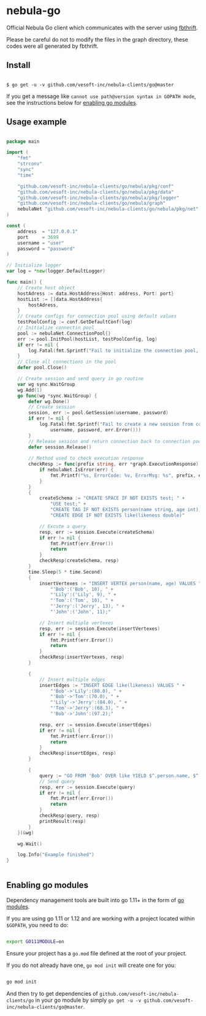 
# nebula-go

  
Official Nebula Go client which communicates with the server using [fbthrift](https://github.com/facebook/fbthrift/).

  

Please be careful do not to modify the files in the graph directory, these codes were all generated by fbthrift.

  

## Install

  

```shell

$ go get -u -v github.com/vesoft-inc/nebula-clients/go@master

```

  

If you get a message like `cannot use path@version syntax in GOPATH mode`, see the instructions below for [enabling go modules](#enabling-go-modules).

  

## Usage example

  

```go

package main

import (
	"fmt"
	"strconv"
	"sync"
	"time"

	"github.com/vesoft-inc/nebula-clients/go/nebula/pkg/conf"
	"github.com/vesoft-inc/nebula-clients/go/nebula/pkg/data"
	"github.com/vesoft-inc/nebula-clients/go/nebula/pkg/logger"
	"github.com/vesoft-inc/nebula-clients/go/nebula/graph"
	nebulaNet "github.com/vesoft-inc/nebula-clients/go/nebula/pkg/net"
)

const (
	address  = "127.0.0.1"
	port     = 3699
	username = "user"
	password = "password"
)

// Initialize logger
var log = *new(logger.DefaultLogger)

func main() {
	// Create host object
	hostAdress := data.HostAddress{Host: address, Port: port}
	hostList := []data.HostAddress{
		hostAdress,
	}
	// Create configs for connection pool using default values
	testPoolConfig := conf.GetDefaultConf(log)
	// Initialize connectin pool
	pool := nebulaNet.ConnectionPool{}
	err := pool.InitPool(hostList, testPoolConfig, log)
	if err != nil {
		log.Fatal(fmt.Sprintf("Fail to initialize the connection pool, host: %s, port: %d, %s", address, port, err.Error()))
	}
	// Close all connections in the pool
	defer pool.Close()

	// Create session and send query in go routine
	var wg sync.WaitGroup
	wg.Add(1)
	go func(wg *sync.WaitGroup) {
		defer wg.Done()
		// Create session
		session, err := pool.GetSession(username, password)
		if err != nil {
			log.Fatal(fmt.Sprintf("Fail to create a new session from connection pool, username: %s, password: %s, %s",
				username, password, err.Error()))
		}
		// Release session and return connection back to connection pool
		defer session.Release()
		
		// Method used to check execution response
		checkResp := func(prefix string, err *graph.ExecutionResponse) {
			if nebulaNet.IsError(err) {
				fmt.Printf("%s, ErrorCode: %v, ErrorMsg: %s", prefix, err.GetErrorCode(), err.GetErrorMsg())
			}
		}
		{
			createSchema := "CREATE SPACE IF NOT EXISTS test; " +
				"USE test;" +
				"CREATE TAG IF NOT EXISTS person(name string, age int);" +
				"CREATE EDGE IF NOT EXISTS like(likeness double)"

			// Excute a query
			resp, err := session.Execute(createSchema)
			if err != nil {
				fmt.Printf(err.Error())
				return
			}
			checkResp(createSchema, resp)
		}
		time.Sleep(5 * time.Second)
		{
			insertVertexes := "INSERT VERTEX person(name, age) VALUES " +
				"'Bob':('Bob', 10), " +
				"'Lily':('Lily', 9), " +
				"'Tom':('Tom', 10), " +
				"'Jerry':('Jerry', 13), " +
				"'John':('John', 11);"

			// Insert multiple vertexes
			resp, err := session.Execute(insertVertexes)
			if err != nil {
				fmt.Printf(err.Error())
				return
			}
			checkResp(insertVertexes, resp)
		}

		{
			// Insert multiple edges
			insertEdges := "INSERT EDGE like(likeness) VALUES " +
				"'Bob'->'Lily':(80.0), " +
				"'Bob'->'Tom':(70.0), " +
				"'Lily'->'Jerry':(84.0), " +
				"'Tom'->'Jerry':(68.3), " +
				"'Bob'->'John':(97.2);"

			resp, err := session.Execute(insertEdges)
			if err != nil {
				fmt.Printf(err.Error())
				return
			}
			checkResp(insertEdges, resp)
		}

		{
			query := "GO FROM 'Bob' OVER like YIELD $^.person.name, $^.person.age, like.likeness"
			// Send query
			resp, err := session.Execute(query)
			if err != nil {
				fmt.Printf(err.Error())
				return
			}
			checkResp(query, resp)
			printResult(resp)
		}
	}(&wg)

	wg.Wait()

	log.Info("Example finished")
}
  
```

  

## Enabling go modules

  

Dependency management tools are built into go 1.11+ in the form of [go modules](https://github.com/golang/go/wiki/Modules).

If you are using go 1.11 or 1.12 and are working with a project located within `$GOPATH`, you need to do:

  

```sh

export GO111MODULE=on

```

  

Ensure your project has a `go.mod` file defined at the root of your project.

If you do not already have one, `go mod init` will create one for you:

  

```sh

go mod init

```

  

And then try to get dependencies of `github.com/vesoft-inc/nebula-clients/go` in your go module by simply `go get -u -v github.com/vesoft-inc/nebula-clients/go@master`.
